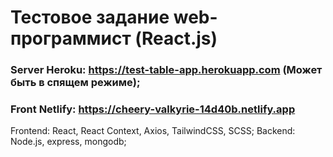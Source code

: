 # Тестовое задание web-программист (React.js)

### Server Heroku: https://test-table-app.herokuapp.com (Может быть в спящем режиме);
### Front Netlify: https://cheery-valkyrie-14d40b.netlify.app   

Frontend: React, React Context, Axios, TailwindCSS, SCSS;
Backend: Node.js, express, mongodb;
